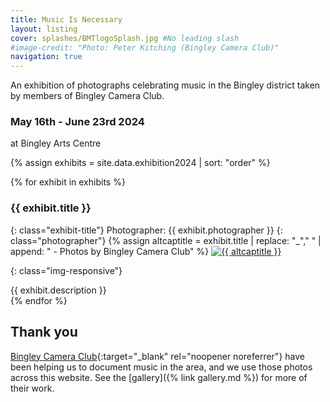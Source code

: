 ```yaml
---
title: Music Is Necessary
layout: listing
cover: splashes/BMTlogoSplash.jpg #No leading slash
#image-credit: "Photo: Peter Kitching (Bingley Camera Club)"
navigation: true
---
```


An exhibition of photographs celebrating music in the Bingley district taken by members of Bingley Camera Club. 
### May 16th - June 23rd 2024
at Bingley Arts Centre


{% assign exhibits = site.data.exhibition2024 | sort: "order" %}
<div class="row row-cols-1 d-flex align-items-stretch exhibition" markdown="1">

{% for exhibit in exhibits %}
### {{ exhibit.title }}
{: class="exhibit-title"}
Photographer: {{ exhibit.photographer }}
{: class="photographer"}
{% assign altcaptitle = exhibit.title | replace: "_"," " | append: " - Photos by Bingley Camera Club" %}
<a href="{{site.baseurl}}/assets/images/exhibition2024/{{ exhibit.image }}" data-toggle="lightbox" data-gallery="example-gallery" data-caption="{{ altcaptitle }}" class="col-sm-4"><img src="{{site.baseurl}}/assets/images/exhibition2024/{{ exhibit.image }}" alt="{{ altcaptitle }}" title="{{ altcaptitle }}" class="img-fluid" /></a>
<!-- ![exhibit.title](assets/images/exhibition2024/{{ exhibit.image }}) -->
{: class="img-responsive"}
<div class="exhibit-description" markdown="1">{{ exhibit.description }}</div>
{% endfor %}
</div>

## Thank you
[Bingley Camera Club<i class="fa fa-external-link" aria-hidden="true"></i>](https://www.bingleycameraclub.org.uk/){:target="_blank" rel="noopener noreferrer"} have been helping us to document music in the area, and we use those photos across this website. See the [gallery]({% link gallery.md %}) for more of their work.




